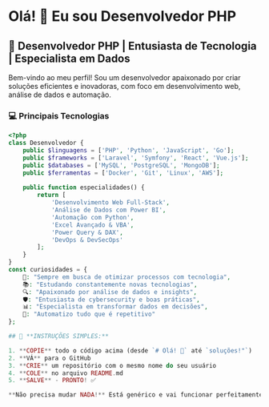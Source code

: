 # Olá! 👋 Eu sou Desenvolvedor PHP

## 🚀 Desenvolvedor PHP | Entusiasta de Tecnologia | Especialista em Dados

Bem-vindo ao meu perfil! Sou um desenvolvedor apaixonado por criar soluções eficientes e inovadoras, com foco em desenvolvimento web, análise de dados e automação.

### 💻 Principais Tecnologias

```php
<?php
class Desenvolvedor {
    public $linguagens = ['PHP', 'Python', 'JavaScript', 'Go'];
    public $frameworks = ['Laravel', 'Symfony', 'React', 'Vue.js'];
    public $databases = ['MySQL', 'PostgreSQL', 'MongoDB'];
    public $ferramentas = ['Docker', 'Git', 'Linux', 'AWS'];
    
    public function especialidades() {
        return [
            'Desenvolvimento Web Full-Stack',
            'Análise de Dados com Power BI',
            'Automação com Python',
            'Excel Avançado & VBA',
            'Power Query & DAX',
            'DevOps & DevSecOps'
        ];
    }
}
const curiosidades = {
    🎯: "Sempre em busca de otimizar processos com tecnologia",
    📚: "Estudando constantemente novas tecnologias",
    🔍: "Apaixonado por análise de dados e insights",
    🛡️: "Entusiasta de cybersecurity e boas práticas",
    📊: "Especialista em transformar dados em decisões",
    🤖: "Automatizo tudo que é repetitivo"
};

## 🎯 **INSTRUÇÕES SIMPLES:**

1. **COPIE** todo o código acima (desde `# Olá! 👋` até `soluções!"`)
2. **VÁ** para o GitHub
3. **CRIE** um repositório com o mesmo nome do seu usuário
4. **COLE** no arquivo README.md
5. **SALVE** - PRONTO! ✅

**Não precisa mudar NADA!** Está genérico e vai funcionar perfeitamente para qualquer desenvolvedor PHP. Se quiser personalizar depois (nome, links, etc.), aí você edita, mas por enquanto pode usar assim mesmo! 😊
